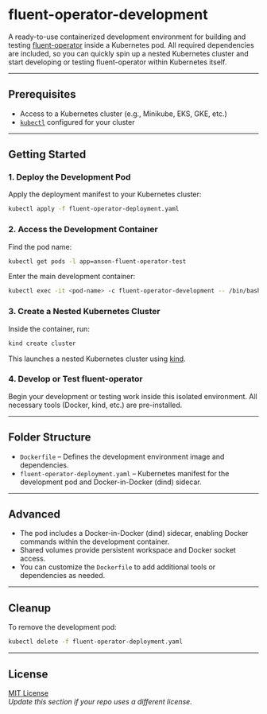 # fluent-operator-development

A ready-to-use containerized development environment for building and testing [fluent-operator](https://github.com/fluent/fluent-operator) inside a Kubernetes pod. All required dependencies are included, so you can quickly spin up a nested Kubernetes cluster and start developing or testing fluent-operator within Kubernetes itself.

---

## Prerequisites

- Access to a Kubernetes cluster (e.g., Minikube, EKS, GKE, etc.)
- [`kubectl`](https://kubernetes.io/docs/tasks/tools/) configured for your cluster

---

## Getting Started

### 1. Deploy the Development Pod

Apply the deployment manifest to your Kubernetes cluster:

```sh
kubectl apply -f fluent-operator-deployment.yaml
```

### 2. Access the Development Container

Find the pod name:

```sh
kubectl get pods -l app=anson-fluent-operator-test
```

Enter the main development container:

```sh
kubectl exec -it <pod-name> -c fluent-operator-development -- /bin/bash
```

### 3. Create a Nested Kubernetes Cluster

Inside the container, run:

```sh
kind create cluster
```

This launches a nested Kubernetes cluster using [kind](https://kind.sigs.k8s.io/).

### 4. Develop or Test fluent-operator

Begin your development or testing work inside this isolated environment. All necessary tools (Docker, kind, etc.) are pre-installed.

---

## Folder Structure

- `Dockerfile` – Defines the development environment image and dependencies.
- `fluent-operator-deployment.yaml` – Kubernetes manifest for the development pod and Docker-in-Docker (dind) sidecar.

---

## Advanced

- The pod includes a Docker-in-Docker (dind) sidecar, enabling Docker commands within the development container.
- Shared volumes provide persistent workspace and Docker socket access.
- You can customize the `Dockerfile` to add additional tools or dependencies as needed.

---

## Cleanup

To remove the development pod:

```sh
kubectl delete -f fluent-operator-deployment.yaml
```

---

## License

[MIT License](LICENSE)  
_Update this section if your repo uses a different license._